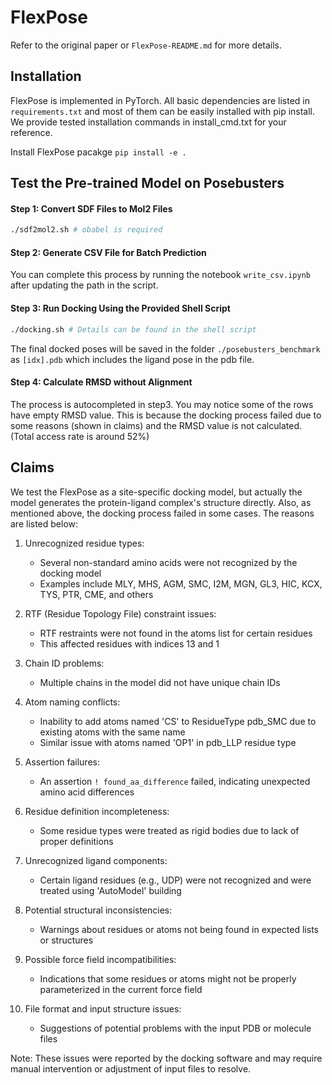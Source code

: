 
# FlexPose
Refer to the original paper or `FlexPose-README.md` for more details.

## Installation
FlexPose is implemented in PyTorch. All basic dependencies are listed in `requirements.txt` and most of them can be easily installed with pip install. We provide tested installation commands in install_cmd.txt for your reference.

Install FlexPose pacakge
`pip install -e .`

## Test the Pre-trained Model on Posebusters
#### Step 1: Convert SDF Files to Mol2 Files
```sh
./sdf2mol2.sh # obabel is required
```

#### Step 2: Generate CSV File for Batch Prediction

You can complete this process by running the notebook `write_csv.ipynb` after updating the path in the script.

#### Step 3: Run Docking Using the Provided Shell Script
```sh
./docking.sh # Details can be found in the shell script
```
The final docked poses will be saved in the folder `./posebusters_benchmark` as `[idx].pdb` which includes the ligand pose in the pdb file.

#### Step 4: Calculate RMSD without Alignment

The process is autocompleted in step3. You may notice some of the rows have empty RMSD value. This is because the docking process failed due to some reasons (shown in claims) and the RMSD value is not calculated. (Total access rate is around 52%)

## Claims
We test the FlexPose as a site-specific docking model, but actually the model generates the protein-ligand complex's structure directly. Also, as mentioned above, the docking process failed in some cases. The reasons are listed below:

1. Unrecognized residue types:
   - Several non-standard amino acids were not recognized by the docking model
   - Examples include MLY, MHS, AGM, SMC, I2M, MGN, GL3, HIC, KCX, TYS, PTR, CME, and others

2. RTF (Residue Topology File) constraint issues:
   - RTF restraints were not found in the atoms list for certain residues
   - This affected residues with indices 13 and 1

3. Chain ID problems:
   - Multiple chains in the model did not have unique chain IDs

4. Atom naming conflicts:
   - Inability to add atoms named 'CS' to ResidueType pdb_SMC due to existing atoms with the same name
   - Similar issue with atoms named 'OP1' in pdb_LLP residue type

5. Assertion failures:
   - An assertion `! found_aa_difference` failed, indicating unexpected amino acid differences

6. Residue definition incompleteness:
   - Some residue types were treated as rigid bodies due to lack of proper definitions

7. Unrecognized ligand components:
   - Certain ligand residues (e.g., UDP) were not recognized and were treated using 'AutoModel' building

8. Potential structural inconsistencies:
   - Warnings about residues or atoms not being found in expected lists or structures

9. Possible force field incompatibilities:
   - Indications that some residues or atoms might not be properly parameterized in the current force field

10. File format and input structure issues:
    - Suggestions of potential problems with the input PDB or molecule files

Note: These issues were reported by the docking software and may require manual intervention or adjustment of input files to resolve.